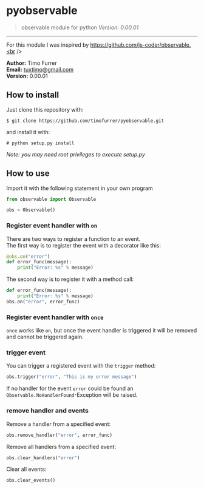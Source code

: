 # pyobservable
> observable module for python
> *Version: 0.00.01*

***

For this module I was inspired by https://github.com/js-coder/observable.<br /><br/>

**Author:** Timo Furrer<br />
**Email:** tuxtimo@gmail.com<br />
**Version:** 0.00.01<br />

## How to install
Just clone this repository with:

    $ git clone https://github.com/timofurrer/pyobservable.git

and install it with:

    # python setup.py install

*Note: you may need root privileges to execute setup.py*

## How to use
Import it with the following statement in your own program

```python
from observable import Observable

obs = Observable()
```

### Register event handler with `on`
There are two ways to register a function to an event.<br />
The first way is to register the event with a decorator like this:

```python
@obs.on("error")
def error_func(message):
    print("Error: %s" % message)
```

The second way is to register it with a method call:

```python
def error_func(message):
    print("Error: %s" % message)
obs.on("error", error_func)
```

### Register event handler with `once`
`once` works like `on`, but once the event handler is triggered it will be removed and cannot be triggered again.

### trigger event
You can trigger a registered event with the `trigger` method:

```python
obs.trigger("error", "This is my error message")
```

If no handler for the event `error` could be found an `Observable.NoHandlerFound`-Exception will be raised.

### remove handler and events
Remove a handler from a specified event:

```python
obs.remove_handler("error", error_func)
```

Remove all handlers from a specified event:

```python
obs.clear_handlers("error")
```

Clear all events:

```python
obs.clear_events()
```
